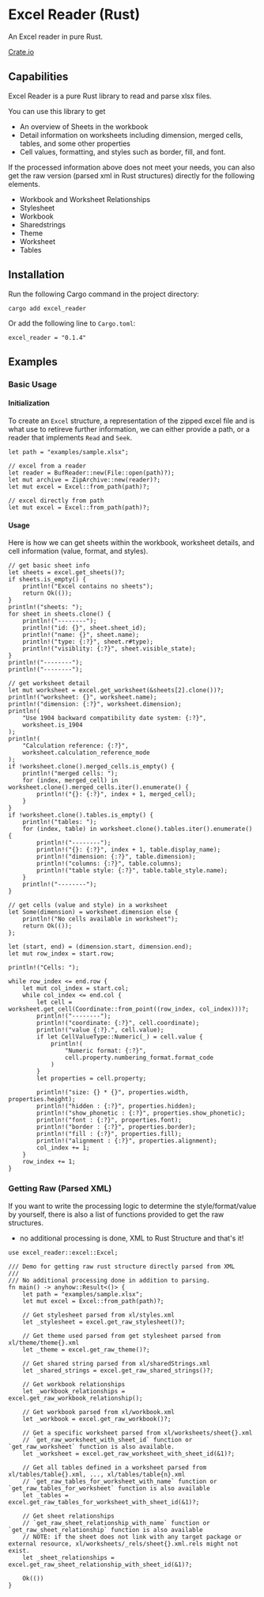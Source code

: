 # Excel Reader (Rust)

An Excel reader in pure Rust.

[Crate.io](https://crates.io/crates/excel_reader)

## Capabilities

Excel Reader is a pure Rust library to read and parse xlsx files.


You can use this library to get
- An overview of Sheets in the workbook
- Detail information on worksheets including dimension, merged cells, tables, and some other properties
- Cell values, formatting, and styles such as border, fill, and font.


If the processed information above does not meet your needs, you can also get the raw version (parsed xml in Rust structures) directly for the following elements.
- Workbook and Worksheet Relationships
- Stylesheet
- Workbook
- Sharedstrings
- Theme
- Worksheet
- Tables


## Installation

Run the following Cargo command in the project directory:
```
cargo add excel_reader
```


Or add the following line to `Cargo.toml`:
```
excel_reader = "0.1.4"
```


## Examples

### Basic Usage
#### Initialization
To create an `Excel` structure, a representation of the zipped excel file and is what use to retireve further information, we can either provide a path, or a reader that implements `Read` and `Seek`.
```
let path = "examples/sample.xlsx";

// excel from a reader
let reader = BufReader::new(File::open(path)?);
let mut archive = ZipArchive::new(reader)?;
let mut excel = Excel::from_path(path)?;

// excel directly from path
let mut excel = Excel::from_path(path)?;
```

#### Usage
Here is how we can get sheets within the workbook, worksheet details, and cell information (value, format, and styles).

```
// get basic sheet info
let sheets = excel.get_sheets()?;
if sheets.is_empty() {
    println!("Excel contains no sheets");
    return Ok(());
}
println!("sheets: ");
for sheet in sheets.clone() {
    println!("--------");
    println!("id: {}", sheet.sheet_id);
    println!("name: {}", sheet.name);
    println!("type: {:?}", sheet.r#type);
    println!("visiblity: {:?}", sheet.visible_state);
}
println!("--------");
println!("--------");

// get worksheet detail
let mut worksheet = excel.get_worksheet(&sheets[2].clone())?;
println!("worksheet: {}", worksheet.name);
println!("dimension: {:?}", worksheet.dimension);
println!(
    "Use 1904 backward compatibility date system: {:?}",
    worksheet.is_1904
);
println!(
    "Calculation reference: {:?}",
    worksheet.calculation_reference_mode
);
if !worksheet.clone().merged_cells.is_empty() {
    println!("merged cells: ");
    for (index, merged_cell) in worksheet.clone().merged_cells.iter().enumerate() {
        println!("{}: {:?}", index + 1, merged_cell);
    }
}
if !worksheet.clone().tables.is_empty() {
    println!("tables: ");
    for (index, table) in worksheet.clone().tables.iter().enumerate() {
        println!("--------");
        println!("{}: {:?}", index + 1, table.display_name);
        println!("dimension: {:?}", table.dimension);
        println!("columns: {:?}", table.columns);
        println!("table style: {:?}", table.table_style.name);
    }
    println!("--------");
}

// get cells (value and style) in a worksheet
let Some(dimension) = worksheet.dimension else {
    println!("No cells available in worksheet");
    return Ok(());
};

let (start, end) = (dimension.start, dimension.end);
let mut row_index = start.row;

println!("Cells: ");

while row_index <= end.row {
    let mut col_index = start.col;
    while col_index <= end.col {
        let cell = worksheet.get_cell(Coordinate::from_point((row_index, col_index)))?;
        println!("--------");
        println!("coordinate: {:?}", cell.coordinate);
        println!("value {:?}.", cell.value);
        if let CellValueType::Numeric(_) = cell.value {
            println!(
                "Numeric format: {:?}",
                cell.property.numbering_format.format_code
            )
        }
        let properties = cell.property;

        println!("size: {} * {}", properties.width, properties.height);
        println!("hidden : {:?}", properties.hidden);
        println!("show_phonetic : {:?}", properties.show_phonetic);
        println!("font : {:?}", properties.font);
        println!("border : {:?}", properties.border);
        println!("fill : {:?}", properties.fill);
        println!("alignment : {:?}", properties.alignment);
        col_index += 1;
    }
    row_index += 1;
}

```



### Getting Raw (Parsed XML)
If you want to write the processing logic to determine the style/format/value by yourself, there is also a list of functions provided to get the raw structures.

* no additional processing is done, XML to Rust Structure and that's it!


```
use excel_reader::excel::Excel;

/// Demo for getting raw rust structure directly parsed from XML
///
/// No additional processing done in addition to parsing.
fn main() -> anyhow::Result<()> {
    let path = "examples/sample.xlsx";
    let mut excel = Excel::from_path(path)?;

    // Get stylesheet parsed from xl/styles.xml
    let _stylesheet = excel.get_raw_stylesheet()?;

    // Get theme used parsed from get stylesheet parsed from xl/theme/theme{}.xml
    let _theme = excel.get_raw_theme()?;

    // Get shared string parsed from xl/sharedStrings.xml
    let _shared_strings = excel.get_raw_shared_strings()?;

    // Get workbook relationships
    let _workbook_relationships = excel.get_raw_workbook_relationship();

    // Get workbook parsed from xl/workbook.xml
    let _workbook = excel.get_raw_workbook()?;

    // Get a specific worksheet parsed from xl/worksheets/sheet{}.xml
    // `get_raw_worksheet_with_sheet_id` function or `get_raw_worksheet` function is also available.
    let _worksheet = excel.get_raw_worksheet_with_sheet_id(&1)?;

    // Get all tables defined in a worksheet parsed from xl/tables/table{}.xml, ..., xl/tables/table{n}.xml
    // `get_raw_tables_for_worksheet_with_name` function or `get_raw_tables_for_worksheet` function is also available
    let _tables = excel.get_raw_tables_for_worksheet_with_sheet_id(&1)?;

    // Get sheet relationships
    // `get_raw_sheet_relationship_with_name` function or `get_raw_sheet_relationship` function is also available
    // NOTE: if the sheet does not link with any target package or external resource, xl/worksheets/_rels/sheet{}.xml.rels might not exist.
    let _sheet_relationships = excel.get_raw_sheet_relationship_with_sheet_id(&1)?;

    Ok(())
}
```